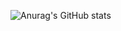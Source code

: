 ![Anurag's GitHub stats](https://github-readme-stats.vercel.app/api?username=Wolfo77&count_private=true&theme=gotham)
